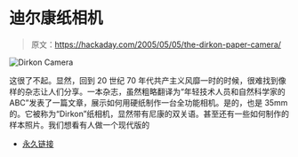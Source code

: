 # 迪尔康纸相机

> 原文：<https://hackaday.com/2005/05/05/the-dirkon-paper-camera/>

![Dirkon Camera](img/52aa5d0f2c55eb26b2cdfd626dd5ba0b.png)

这很了不起。显然，回到 20 世纪 70 年代共产主义风靡一时的时候，很难找到像样的杂志让人们分享。一本杂志，虽然粗略翻译为“年轻技术人员和自然科学家的 ABC”发表了一篇文章，展示如何用硬纸制作一台全功能相机。是的，也是 35mm 的。它被称为“Dirkon”纸相机，显然带有尼康的双关语。甚至还有一些如何制作的样本照片。我们想看有人做一个现代版的

*   [永久链接](http://www.pinhole.cz/en/pinholecameras/dirkon_01.html)
